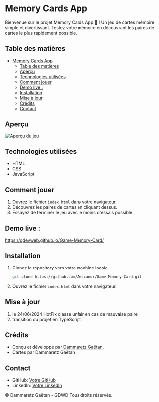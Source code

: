 ﻿# Memory Cards App

Bienvenue sur le projet Memory Cards App 🎴 ! Un jeu de cartes mémoire simple et divertissant. Testez votre mémoire en découvrant les paires de cartes le plus rapidement possible.

## Table des matières
- [Memory Cards App](#memory-cards-app)
  - [Table des matières](#table-des-matières)
  - [Aperçu](#aperçu)
  - [Technologies utilisées](#technologies-utilisées)
  - [Comment jouer](#comment-jouer)
  - [Demo live :](#demo-live-)
  - [Installation](#installation)
  - [Mise à jour](#updates)
  - [Crédits](#crédits)
  - [Contact](#contact)

## Aperçu
![Aperçu du jeu](link-to-screenshot)

## Technologies utilisées
- HTML
- CSS
- JavaScript

## Comment jouer
1. Ouvrez le fichier `index.html` dans votre navigateur.
2. Découvrez les paires de cartes en cliquant dessus.
3. Essayez de terminer le jeu avec le moins d'essais possible.

## Demo live :
 https://gdevweb.github.io/Game-Memory-Card/

## Installation
1. Clonez le repository vers votre machine locale.
   ```bash
   git clone https://github.com/Aescanor/Game-Memory-Card.git
   ```
2. Ouvrez le fichier `index.html` dans votre navigateur.

## Mise à jour
1.  le 24/06/2024 HotFix classe unfair en cas de mauvaise paire
2.  transition du projet en TypeScript

## Crédits
- Conçu et développé par [Dammaretz Gaëtan](https://github.com/Aescanor).
- Cartes par Dammaretz Gaëtan

## Contact
- GitHub: [Votre GitHub](https://github.com/Aescanor)
- LinkedIn: [Votre LinkedIn](https://www.linkedin.com/in/ga%C3%ABtan-dammaretz/)

© Dammaretz Gaëtan - GDWD Tous droits réservés.

